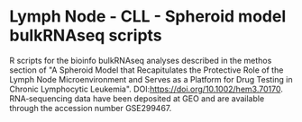 # Lymph Node - CLL - Spheroid model bulkRNAseq scripts
R scripts for the bioinfo bulkRNAseq analyses described in the methos section of "A Spheroid Model that Recapitulates the Protective Role of the Lymph Node Microenvironment and Serves as a Platform for Drug Testing in Chronic Lymphocytic Leukemia". DOI:https://doi.org/10.1002/hem3.70170.
RNA‐sequencing data have been deposited at GEO and are available through the accession number GSE299467.

